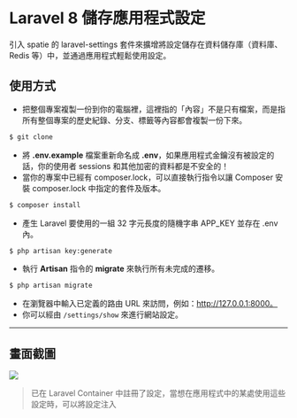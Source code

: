 # Laravel 8 儲存應用程式設定

引入 spatie 的 laravel-settings 套件來擴增將設定儲存在資料儲存庫（資料庫、Redis 等）中，並通過應用程式輕鬆使用設定。

## 使用方式
- 把整個專案複製一份到你的電腦裡，這裡指的「內容」不是只有檔案，而是指所有整個專案的歷史紀錄、分支、標籤等內容都會複製一份下來。
```sh
$ git clone
```
- 將 __.env.example__ 檔案重新命名成 __.env__，如果應用程式金鑰沒有被設定的話，你的使用者 sessions 和其他加密的資料都是不安全的！
- 當你的專案中已經有 composer.lock，可以直接執行指令以讓 Composer 安裝 composer.lock 中指定的套件及版本。
```sh
$ composer install
```
- 產生 Laravel 要使用的一組 32 字元長度的隨機字串 APP_KEY 並存在 .env 內。
```sh
$ php artisan key:generate
```
- 執行 __Artisan__ 指令的 __migrate__ 來執行所有未完成的遷移。
```sh
$ php artisan migrate
```
- 在瀏覽器中輸入已定義的路由 URL 來訪問，例如：http://127.0.0.1:8000。
- 你可以經由 `/settings/show` 來進行網站設定。

----

## 畫面截圖
![](https://i.imgur.com/MhFIOet.png)
> 已在 Laravel Container 中註冊了設定，當想在應用程式中的某處使用這些設定時，可以將設定注入
